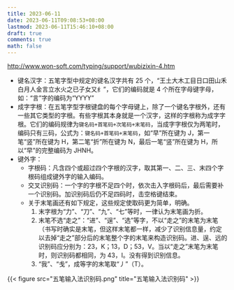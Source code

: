 ```yaml
---
title: 2023-06-11
date: 2023-06-11T09:08:53+08:00
lastmod: 2023-06-11T15:46:10+08:00
draft: true
comments: true
math: false
---
```


http://www.won-soft.com/typing/support/wubizixin-4.htm

- 键名汉字：五笔字型中规定的键名汉字共有 25 个，“王土大木工目日口田山禾白月人金言立水火之已子女又纟”，它们的编码就是 4 个所在字母键字母，如：“言”字的编码为“YYYY”
- 成字字根：在五笔字型字根键盘的每个字母键上，除了一个键名字根外，还有一些其它类型的字根。有些字根其本身就是一个汉字，这样的字根称为成字字根。它们的编码规律为`键名码+首笔码+次笔码+末笔码`，当成字字根仅为两笔时，编码只有三码，公式为：`键名码+首笔码+末笔码`，如“早”所在键为 J，第一笔“竖”所在键为 H，第二笔“折”所在键为 N，最后一笔“竖”所在键为 H，所以“早”的完整编码为 JHNH。
- 键外字：
    - 字根码：凡含四个或超过四个字根的汉字，取其第一、二、三、末四个字根码组成键外字的输入编码。
    - 交叉识别码：一个字的字根不足四个时，依次击入字根码后，最后需要补一个识别码。加识别码后仍不足四码时，击空格键结束。
    - 关于末笔画还有如下规定，这些规定使取码更为简单，明确。
        1. 末字根为“力”、“刀”、“九”、“七”等时，一律认为末笔画为折。
        2. 末笔不选“走之”：“进”、“逞”、“选”等字，不以“走之”的末笔为末笔（书写时确实是末笔，但这样末笔都一样，减少了识别信息量，约定以去掉“走之”部分后的末笔整个字的末笔来构造识别码。进、逞、远的识别码应分别为：23，K；13，D；53，V。当以“走之”末笔为末笔时，则识别码都相同，为 43，I。没有得到识别信息。
        3. “我”、“戋”，成等字的末笔取“丿”（T）。

{{< figure src="五笔输入法识别码.png" title="五笔输入法识别码" >}}

